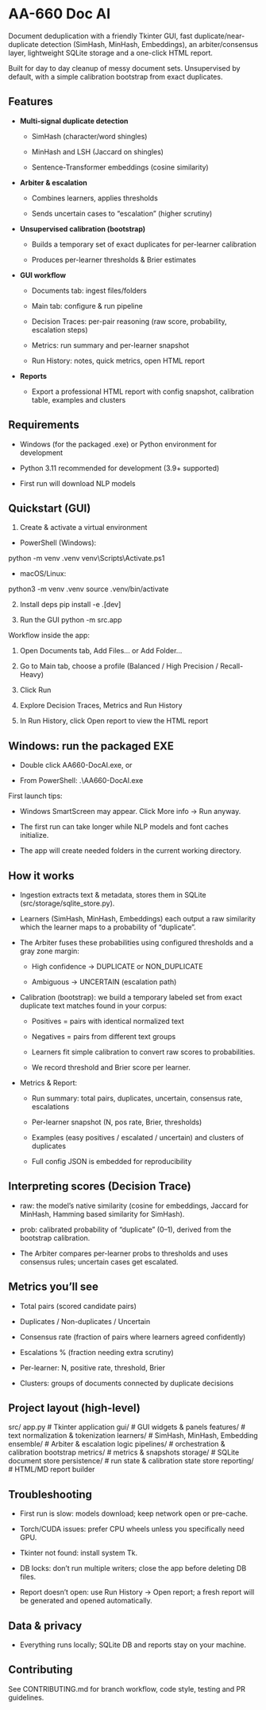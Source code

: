 # AA-660 Doc AI

Document deduplication with a friendly Tkinter GUI, fast duplicate/near-duplicate detection (SimHash, MinHash, Embeddings), an arbiter/consensus layer, lightweight SQLite storage and a one-click HTML report.

Built for day to day cleanup of messy document sets. Unsupervised by default, with a simple calibration bootstrap from exact duplicates.

## Features

- **Multi-signal duplicate detection**

  - SimHash (character/word shingles)

  - MinHash and LSH (Jaccard on shingles)

  - Sentence-Transformer embeddings (cosine similarity)

- **Arbiter & escalation**

  - Combines learners, applies thresholds

  - Sends uncertain cases to “escalation” (higher scrutiny)

- **Unsupervised calibration (bootstrap)**

  - Builds a temporary set of exact duplicates for per-learner calibration

  - Produces per-learner thresholds & Brier estimates

- **GUI workflow**

  - Documents tab: ingest files/folders

  - Main tab: configure & run pipeline

  - Decision Traces: per-pair reasoning (raw score, probability, escalation steps)

  - Metrics: run summary and per-learner snapshot

  - Run History: notes, quick metrics, open HTML report

- **Reports**

  - Export a professional HTML report with config snapshot, calibration table, examples and clusters

## Requirements

- Windows (for the packaged .exe) or Python environment for development

- Python 3.11 recommended for development (3.9+ supported)

- First run will download NLP models

## Quickstart (GUI)
1) Create & activate a virtual environment

- PowerShell (Windows):

python -m venv .venv
venv\Scripts\Activate.ps1

- macOS/Linux:

python3 -m venv .venv
source .venv/bin/activate

2) Install deps
pip install -e .[dev]

3) Run the GUI
python -m src.app


Workflow inside the app:

1) Open Documents tab, Add Files… or Add Folder…

2) Go to Main tab, choose a profile (Balanced / High Precision / Recall-Heavy)

3) Click Run

4) Explore Decision Traces, Metrics and Run History

5) In Run History, click Open report to view the HTML report

## Windows: run the packaged EXE

- Double click AA660-DocAI.exe, or

- From PowerShell:
.\AA660-DocAI.exe

First launch tips:

- Windows SmartScreen may appear. Click More info -> Run anyway.

- The first run can take longer while NLP models and font caches initialize.

- The app will create needed folders in the current working directory.

## How it works

- Ingestion extracts text & metadata, stores them in SQLite (src/storage/sqlite_store.py).

- Learners (SimHash, MinHash, Embeddings) each output a raw similarity which the learner maps to a probability of “duplicate”.

- The Arbiter fuses these probabilities using configured thresholds and a gray zone margin:

  - High confidence -> DUPLICATE or NON_DUPLICATE

  - Ambiguous -> UNCERTAIN (escalation path)

- Calibration (bootstrap): we build a temporary labeled set from exact duplicate text matches found in your corpus:

  - Positives = pairs with identical normalized text

  - Negatives = pairs from different text groups

  - Learners fit simple calibration to convert raw scores to probabilities.

  - We record threshold and Brier score per learner.

- Metrics & Report:

  - Run summary: total pairs, duplicates, uncertain, consensus rate, escalations

  - Per-learner snapshot (N, pos rate, Brier, thresholds)

  - Examples (easy positives / escalated / uncertain) and clusters of duplicates

  - Full config JSON is embedded for reproducibility

## Interpreting scores (Decision Trace)

- raw: the model’s native similarity (cosine for embeddings, Jaccard for MinHash, Hamming based similarity for SimHash).

- prob: calibrated probability of “duplicate” (0–1), derived from the bootstrap calibration.

- The Arbiter compares per-learner probs to thresholds and uses consensus rules; uncertain cases get escalated.

## Metrics you’ll see

- Total pairs (scored candidate pairs)

- Duplicates / Non-duplicates / Uncertain

- Consensus rate (fraction of pairs where learners agreed confidently)

- Escalations % (fraction needing extra scrutiny)

- Per-learner: N, positive rate, threshold, Brier

- Clusters: groups of documents connected by duplicate decisions

## Project layout (high-level)
src/
  app.py                     # Tkinter application
  gui/                       # GUI widgets & panels
  features/                  # text normalization & tokenization
  learners/                  # SimHash, MinHash, Embedding
  ensemble/                  # Arbiter & escalation logic
  pipelines/                 # orchestration & calibration bootstrap
  metrics/                   # metrics & snapshots
  storage/                   # SQLite document store
  persistence/               # run state & calibration state store
  reporting/                 # HTML/MD report builder

## Troubleshooting

- First run is slow: models download; keep network open or pre-cache.

- Torch/CUDA issues: prefer CPU wheels unless you specifically need GPU.

- Tkinter not found: install system Tk.

- DB locks: don’t run multiple writers; close the app before deleting DB files.

- Report doesn’t open: use Run History -> Open report; a fresh report will be generated and opened automatically.

## Data & privacy

- Everything runs locally; SQLite DB and reports stay on your machine.

## Contributing

See CONTRIBUTING.md for branch workflow, code style, testing and PR guidelines.